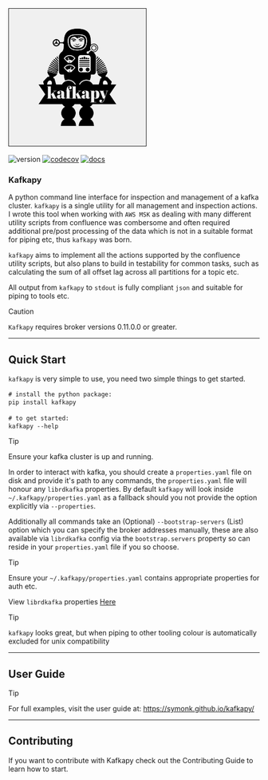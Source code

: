 <img src="https://github.com/symonk/kafkapy/blob/main/.github/images/logo.png" border="1" width="275" height="275">

![version](https://img.shields.io/pypi/v/kafkapy?color=%2342f54b&label=&style=flat-square)
[![codecov](https://codecov.io/gh/symonk/kafkapy/branch/main/graph/badge.svg)](https://codecov.io/gh/symonk/kafkapy)
[![docs](https://img.shields.io/badge/documentation-online-brightgreen.svg)](https://symonk.github.io/kafkapy/)

###  Kafkapy

A python command line interface for inspection and management of a kafka cluster.  `kafkapy` is a single utility
for all management and inspection actions.  I wrote this tool when working with `AWS MSK` as dealing with many
different utility scripts from confluence was combersome and often required additional pre/post processing of the
data which is not in a suitable format for piping etc, thus `kafkapy` was born.

`kafkapy` aims to implement all the actions supported by the confluence utility scripts, but also plans to build in
testability for common tasks, such as calculating the sum of all offset lag across all partitions for a topic etc.

All output from `kafkapy` to `stdout` is fully compliant `json` and suitable for piping to tools etc.


> [!CAUTION]
> `Kafkapy` requires broker versions 0.11.0.0 or greater. 


-----

## Quick Start

`kafkapy` is very simple to use, you need two simple things to get started.

```console
# install the python package:
pip install kafkapy

# to get started:
kafkapy --help
```

> [!TIP]
> Ensure your kafka cluster is up and running.

In order to interact with kafka, you should create a `properties.yaml` file on disk and provide it's path to
any commands, the `properties.yaml` file will honour any `librdkafka` properties.  By default `kafkapy` will
look inside `~/.kafkapy/properties.yaml` as a fallback should you not provide the option explicitly via
`--properties`.   

Additionally all commands take an (Optional) `--bootstrap-servers` (List) option which you can specify the
broker addresses manually, these are also available via `librdkafka` config via the `bootstrap.servers` property
so can reside in your `properties.yaml` file if you so choose. 

> [!TIP]
> Ensure your `~/.kafkapy/properties.yaml` contains appropriate properties for auth etc.

View `librdkafka` properties [Here](https://github.com/confluentinc/librdkafka/blob/master/CONFIGURATION.md)

> [!TIP]
> `kafkapy` looks great, but when piping to other tooling colour is automatically excluded for unix compatibility 

-----

## User Guide

> [!TIP]
> For full examples, visit the user guide at: https://symonk.github.io/kafkapy/

-----

## Contributing

If you want to contribute with Kafkapy check out the Contributing Guide to learn how to start.